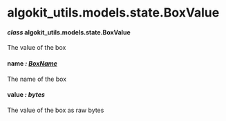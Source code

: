 # algokit_utils.models.state.BoxValue

#### *class* algokit_utils.models.state.BoxValue

The value of the box

#### name *: [BoxName](BoxName.md#algokit_utils.models.state.BoxName)*

The name of the box

#### value *: bytes*

The value of the box as raw bytes
